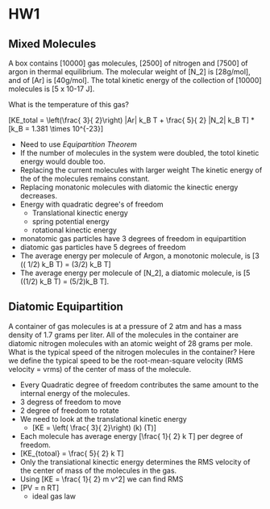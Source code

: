 # HW1

## Mixed Molecules

A box contains \[10000\] gas molecules, \[2500\] of 
nitrogen and \[7500\] of argon in thermal equilibrium. 
The molecular weight of \[N_2\] is \[28g/mol\], and of 
\[Ar\] is \[40g/mol\]. The total kinetic energy of the 
collection of \[10000\] molecules is \[5 x 10-17 J\].

What is the temperature of this gas?

\[KE_total = \left(\frac{ 3}{ 2}\right) |Ar| k_B T + \frac{ 5}{ 2} |N_2| k_B T\]
    * \[k_B = 1.381 \times 10^{-23}\]
* Need to use _Equipartition Theorem_
* If the number of molecules in the system were doubled,
  the totol kinetic energy would double too.
* Replacing the current molecules with larger weight 
  The kinetic energy of the of the molecules remains constant.
* Replacing monatonic molecules with diatomic the kinectic 
  energy decreases.
* Energy with quadratic degree's of freedom
  * Translational kinectic energy
  * spring potential energy
  * rotational kinectic energy
* monatomic gas particles have 3 degrees of freedom in equipartition
* diatomic gas particles have 5 degrees of freedom
* The average energy per molecule of Argon, a monotonic molecule,
  is \[3 (( 1/2) k_B T) = (3/2) k_B T\]
* The average energy per molecule of \[N_2\], a diatomic molecule, 
  is \[5 ((1/2) k_B T) = (5/2)k_B T\].

## Diatomic Equipartition
A container of gas molecules is at a pressure of 2 atm and has a mass 
density of 1.7 grams per liter. All of the molecules in the container 
are diatomic nitrogen molecules with an atomic weight of 28 grams per mole. 
What is the typical speed of the nitrogen molecules in the container? Here 
we define the typical speed to be the root-mean-square velocity 
(RMS velocity = vrms) of the center of mass of the molecule.

* Every Quadratic degree of freedom contributes the same amount
  to the internal energy of the molecules.
* 3 degress of freedom to move
* 2 degree of freedom to rotate
* We need to look at the translational kinetic energy
  * \[KE = \left( \frac{ 3}{ 2}\right) (k) (T)\]
* Each molecule has average energy \[\frac{ 1}{ 2} k T\] per degree of
  freedom.
* \[KE_{totoal} = \frac{ 5}{ 2} k T\]
* Only the transiational kinectic energy determines the RMS velocity of the
  center of mass of the molecules in the gas.
* Using \[KE = \frac{ 1}{ 2} m v^2\] we can find RMS
* \[PV = n RT\] 
  * ideal gas law




